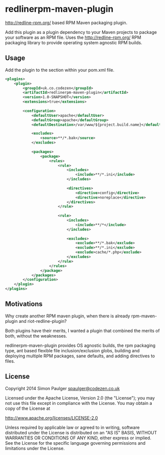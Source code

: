 
# redlinerpm-maven-plugin

http://redline-rpm.org/ based RPM Maven packaging plugin.

Add this plugin as a plugin dependency to your Maven projects to package your software
as an RPM file. Uses the http://redline-rpm.org/ RPM packaging library to provide
operating system agnostic RPM builds.  

## Usage

Add the plugin to the <plugins> section within your pom.xml file.

```xml
<plugins>
    <plugin>
        <groupId>uk.co.codezen</groupId>
        <artifactId>redlinerpm-maven-plugin</artifactId>
        <version>1.0-SNAPSHOT</version>
        <extensions>true</extensions>
    
        <configuration>
            <defaultUser>apache</defaultUser>
            <defaultGroup>apache</defaultGroup>
            <defaultDestination>/var/www/${project.build.name}</defaultDestination>

            <excludes>
                <source>**/*.bak</source>
            </excludes>
    
            <packages>
                <package>
                    <rules>
                        <rule>
                            <includes>
                                <include>**/*.ini</include>
                            </includes>
    
                            <directives>
                                <directive>config</directive>
                                <directive>noreplace</directive>
                            </directives>
                        </rule>
    
                        <rule>
                            <includes>
                                <include>**/*</include>
                            </includes>
    
                            <excludes>
                                <exclude>**/*.bak</exclude>
                                <exclude>**/*.ini</exclude>
                                <exclude>cache/*.php</exclude>
                            </excludes>
                        </rule>
                    </rules>
                </package>
            </packages>
        </configuration>
    </plugin>
</plugins>
```

## Motivations

Why create another RPM maven plugin, when there is already rpm-maven-plugin
and riot-redline-plugin?

Both plugins have their merits, I wanted a plugin that combined the merits of
both, without the weaknesses.

redlinerpm-maven-plugin provides OS agnostic builds, the rpm packaging type, 
ant based flexible file inclusion/exclusion globs, building and deploying 
multiple RPM packages, sane defaults, and adding directives to files.   

## License

Copyright 2014 Simon Paulger <spaulger@codezen.co.uk>

Licensed under the Apache License, Version 2.0 (the "License");
you may not use this file except in compliance with the License.
You may obtain a copy of the License at

http://www.apache.org/licenses/LICENSE-2.0

Unless required by applicable law or agreed to in writing, software
distributed under the License is distributed on an "AS IS" BASIS,
WITHOUT WARRANTIES OR CONDITIONS OF ANY KIND, either express or implied.
See the License for the specific language governing permissions and
limitations under the License.
